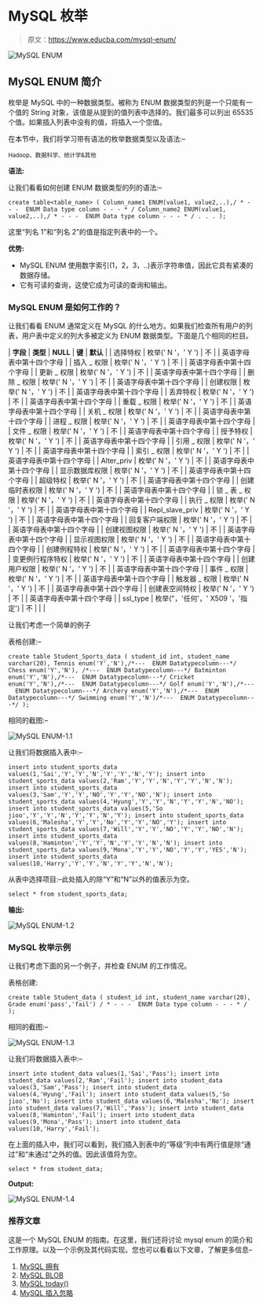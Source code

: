 # MySQL 枚举

> 原文：<https://www.educba.com/mysql-enum/>

![MySQL ENUM](img/cf3e0fdf1220c1c5aa0caa17a1ba5bfd.png)



## MySQL ENUM 简介

枚举是 MySQL 中的一种数据类型。被称为 ENUM 数据类型的列是一个只能有一个值的 String 对象，该值是从提到的值列表中选择的。我们最多可以列出 65535 个值。如果插入列表中没有的值，将插入一个空值。

在本节中，我们将学习带有语法的枚举数据类型以及语法:–

<small>Hadoop、数据科学、统计学&其他</small>

**语法:**

让我们看看如何创建 ENUM 数据类型的列的语法:–

`create table<table_name>
(
Column_name1 ENUM(value1, value2,..),/ * - - -  ENUM Data type column - - - * /
Column_name2 ENUM(value1, value2,..),/ * - - -  ENUM Data type column - - - * /
.
.
.
);`

这里“列名 1”和“列名 2”的值是指定列表中的一个。

**优势:**

*   MySQL ENUM 使用数字索引(1，2，3，..)表示字符串值，因此它具有紧凑的数据存储。
*   它有可读的查询，这使它成为可读的查询和输出。

### MySQL ENUM 是如何工作的？

让我们看看 ENUM 通常定义在 MySQL 的什么地方。如果我们检查所有用户的列表，用户表中定义的列大多被定义为 ENUM 数据类型。下面是几个相同的栏目。

| **字段** | **类型** | **NULL** | **键** | **默认** |
| 选择特权 | 枚举(' N '，' Y ') | 不 |  | 英语字母表中第十四个字母 |
| 插入 _ 权限 | 枚举(' N '，' Y ') | 不 |  | 英语字母表中第十四个字母 |
| 更新 _ 权限 | 枚举(' N '，' Y ') | 不 |  | 英语字母表中第十四个字母 |
| 删除 _ 权限 | 枚举(' N '，' Y ') | 不 |  | 英语字母表中第十四个字母 |
| 创建权限 | 枚举(' N '，' Y ') | 不 |  | 英语字母表中第十四个字母 |
| 丢弃特权 | 枚举(' N '，' Y ') | 不 |  | 英语字母表中第十四个字母 |
| 重载 _ 权限 | 枚举(' N '，' Y ') | 不 |  | 英语字母表中第十四个字母 |
| 关机 _ 权限 | 枚举(' N '，' Y ') | 不 |  | 英语字母表中第十四个字母 |
| 进程 _ 权限 | 枚举(' N '，' Y ') | 不 |  | 英语字母表中第十四个字母 |
| 文件 _ 权限 | 枚举(' N '，' Y ') | 不 |  | 英语字母表中第十四个字母 |
| 授予特权 | 枚举(' N '，' Y ') | 不 |  | 英语字母表中第十四个字母 |
| 引用 _ 权限 | 枚举(' N '，' Y ') | 不 |  | 英语字母表中第十四个字母 |
| 索引 _ 权限 | 枚举(' N '，' Y ') | 不 |  | 英语字母表中第十四个字母 |
| Alter_priv | 枚举(' N '，' Y ') | 不 |  | 英语字母表中第十四个字母 |
| 显示数据库权限 | 枚举(' N '，' Y ') | 不 |  | 英语字母表中第十四个字母 |
| 超级特权 | 枚举(' N '，' Y ') | 不 |  | 英语字母表中第十四个字母 |
| 创建临时表权限 | 枚举(' N '，' Y ') | 不 |  | 英语字母表中第十四个字母 |
| 锁 _ 表 _ 权限 | 枚举(' N '，' Y ') | 不 |  | 英语字母表中第十四个字母 |
| 执行 _ 权限 | 枚举(' N '，' Y ') | 不 |  | 英语字母表中第十四个字母 |
| Repl_slave_priv | 枚举(' N '，' Y ') | 不 |  | 英语字母表中第十四个字母 |
| 回复客户端权限 | 枚举(' N '，' Y ') | 不 |  | 英语字母表中第十四个字母 |
| 创建视图权限 | 枚举(' N '，' Y ') | 不 |  | 英语字母表中第十四个字母 |
| 显示视图权限 | 枚举(' N '，' Y ') | 不 |  | 英语字母表中第十四个字母 |
| 创建例程特权 | 枚举(' N '，' Y ') | 不 |  | 英语字母表中第十四个字母 |
| 变更例行程序特权 | 枚举(' N '，' Y ') | 不 |  | 英语字母表中第十四个字母 |
| 创建用户权限 | 枚举(' N '，' Y ') | 不 |  | 英语字母表中第十四个字母 |
| 事件 _ 权限 | 枚举(' N '，' Y ') | 不 |  | 英语字母表中第十四个字母 |
| 触发器 _ 权限 | 枚举(' N '，' Y ') | 不 |  | 英语字母表中第十四个字母 |
| 创建表空间特权 | 枚举(' N '，' Y ') | 不 |  | 英语字母表中第十四个字母 |
| ssl_type | 枚举("，'任何'，' X509 '，'指定') | 不 |  |  |

让我们考虑一个简单的例子

表格创建:–

`create table Student_Sports_data
(
student_id int,
student_name varchar(20),
Tennis enum('Y','N'),/*---  ENUM Datatypecolumn---*/
Chess enum('Y','N'), /*---  ENUM Datatypecolumn---*/
Batminton enum('Y','N'),/*---  ENUM Datatypecolumn---*/
Cricket enum('Y','N'),/*---  ENUM Datatypecolumn---*/
Golf enum('Y','N'),/*---  ENUM Datatypecolumn---*/
Archery enum('Y','N'),/*---  ENUM Datatypecolumn---*/
Swimming enum('Y','N')/*---  ENUM Datatypecolumn---*/
);`

相同的截图:–

![MySQL ENUM-1.1](img/08288ab266fb86a51a2a981ffba3a660.png)



让我们将数据插入表中:–

`insert into student_sports_data values(1,'Sai','Y','Y','N','Y','Y','N','Y');
insert into student_sports_data values(2,'Ram','Y','Y','N','Y','Y','N','N');
insert into student_sports_data values(3,'Sam','Y','Y','NO','Y','Y','NO','N');
insert into student_sports_data values(4,'Hyung','Y','Y','N','Y','Y','N','NO');
insert into student_sports_data values(5,'So jioo','Y','Y','N','Y','Y','N','Y');
insert into student_sports_data values(6,'Malesha','Y','Y','No','Y','Y','NO','Y');
insert into student_sports_data values(7,'Will','Y','Y','NO','Y','Y','NO','N');
insert into student_sports_data values(8,'Haminton','Y','Y','N','Y','Y','N','N');
insert into student_sports_data values(9,'Mona','Y','Y','NO','Y','Y','YES','N');
insert into student_sports_data values(10,'Harry','Y','Y','N','Y','Y','N','N');`

从表中选择项目:–此处插入的除“Y”和“N”以外的值表示为空。

`select * from student_sports_data;`

**输出:**

![MySQL ENUM-1.2](img/f30b6a54f81ecf02d303ec12c496c6f7.png)



### MySQL 枚举示例

让我们考虑下面的另一个例子，并检查 ENUM 的工作情况。

表格创建:

`create table Student_data
(
student_id int,
student_name varchar(20),
Grade enum('pass','fail') / * - - -  ENUM Data type column - - - * /
);`

相同的截图:–

![MySQL ENUM-1.3](img/6295b26b048a05b4c48e2453ddbe8c7d.png)



让我们将数据插入表中:–

`insert into student_data values(1,'Sai','Pass');
insert into student_data values(2,'Ram','Fail');
insert into student_data values(3,'Sam','Pass');
insert into student_data values(4,'Hyung','Fail');
insert into student_data values(5,'So jioo','No');
insert into student_data values(6,'Malesha','No');
insert into student_data values(7,'Will','Pass');
insert into student_data values(8,'Haminton','Fail');
insert into student_data values(9,'Mona','Pass');
insert into student_data values(10,'Harry','Fail');`

在上面的插入中，我们可以看到，我们插入到表中的“等级”列中有两行值是除“通过”和“未通过”之外的值。因此该值将为空。

`select * from student_data;`

**Output:**

![MySQL ENUM-1.4](img/eb2b9586ed1a31ccb6b64da5b2dfda06.png)



### 推荐文章

这是一个 MySQL ENUM 的指南。在这里，我们还将讨论 mysql enum 的简介和工作原理。以及一个示例及其代码实现。您也可以看看以下文章，了解更多信息–

1.  [MySQL 拥有](https://www.educba.com/mysql-having/)
2.  [MySQL BLOB](https://www.educba.com/mysql-blob/)
3.  [MySQL today()](https://www.educba.com/mysql-today/)
4.  [MySQL 插入忽略](https://www.educba.com/mysql-insert-ignore/)





